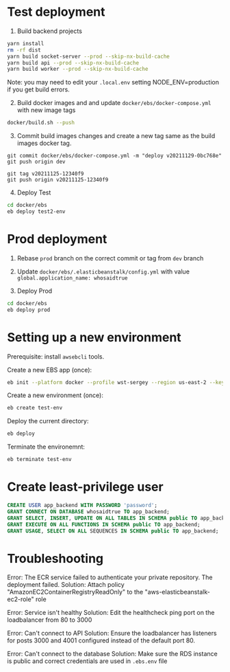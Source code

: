# Test deployment

1. Build backend projects

```bash
yarn install
rm -rf dist
yarn build socket-server --prod --skip-nx-build-cache
yarn build api --prod --skip-nx-build-cache
yarn build worker --prod --skip-nx-build-cache
```

Note: you may need to edit your `.local.env` setting NODE_ENV=production if you get build errors.

2. Build docker images and and update `docker/ebs/docker-compose.yml` with new image tags

```bash
docker/build.sh --push
```

3. Commit build images changes and create a new tag same as the build images docker tag.

```
git commit docker/ebs/docker-compose.yml -m "deploy v20211129-0bc768e"
git push origin dev

git tag v20211125-12340f9
git push origin v20211125-12340f9
```

4. Deploy Test

```bash
cd docker/ebs
eb deploy test2-env
```



# Prod deployment

1. Rebase `prod` branch on the correct commit or tag from `dev` branch

2. Update `docker/ebs/.elasticbeanstalk/config.yml` with value `global.application_name: whosaidtrue`

3. Deploy Prod

```bash
cd docker/ebs
eb deploy prod
```



# Setting up a new environment

Prerequisite: install `awsebcli` tools.

Create a new EBS app (once):
```bash
eb init --platform docker --profile wst-sergey --region us-east-2 --key key-sergey whosaidtrue-backend
```

Create a new environment (once):
```bash
eb create test-env
```

Deploy the current directory:
```bash
eb deploy
```

Terminate the environemnt:
```bash
eb terminate test-env
```


# Create least-privilege user

```sql
CREATE USER app_backend WITH PASSWORD 'password';
GRANT CONNECT ON DATABASE whosaidtrue TO app_backend;
GRANT SELECT, INSERT, UPDATE ON ALL TABLES IN SCHEMA public TO app_backend;
GRANT EXECUTE ON ALL FUNCTIONS IN SCHEMA public TO app_backend;
GRANT USAGE, SELECT ON ALL SEQUENCES IN SCHEMA public TO app_backend;
```


# Troubleshooting

Error: The ECR service failed to authenticate your private repository. The deployment failed.
Solution: Attach policy "AmazonEC2ContainerRegistryReadOnly" to the "aws-elasticbeanstalk-ec2-role" role

Error: Service isn't healthy
Solution: Edit the healthcheck ping port on the loadbalancer from 80 to 3000

Error: Can't connect to API
Solution: Ensure the loadbalancer has listeners for posts 3000 and 4001 configured instead of the default port 80.

Error: Can't connect to the database
Solution: Make sure the RDS instance is public and correct credentials are used in `.ebs.env` file
